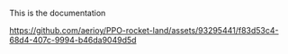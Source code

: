 This is the documentation

https://github.com/aerioy/PPO-rocket-land/assets/93295441/f83d53c4-68d4-407c-9994-b46da9049d5d

